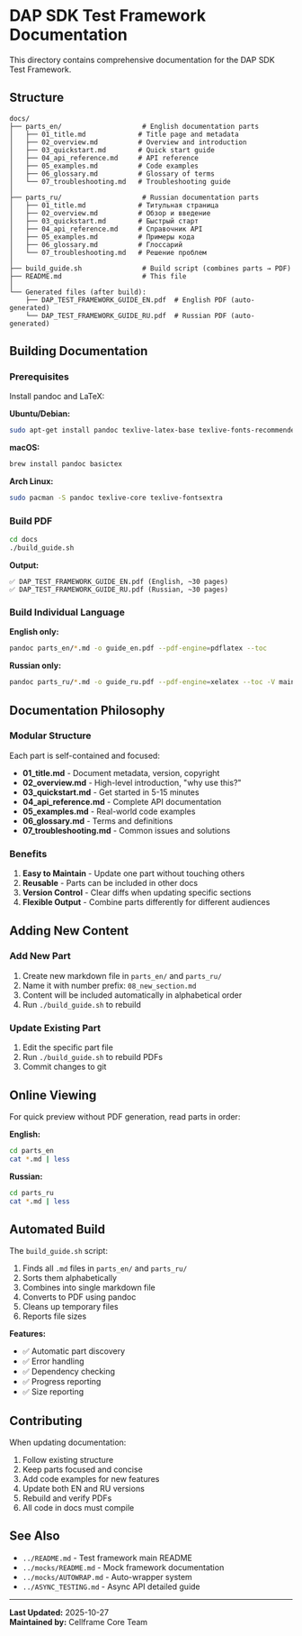# DAP SDK Test Framework Documentation

This directory contains comprehensive documentation for the DAP SDK Test Framework.

## Structure

```
docs/
├── parts_en/                    # English documentation parts
│   ├── 01_title.md             # Title page and metadata
│   ├── 02_overview.md          # Overview and introduction
│   ├── 03_quickstart.md        # Quick start guide
│   ├── 04_api_reference.md     # API reference
│   ├── 05_examples.md          # Code examples
│   ├── 06_glossary.md          # Glossary of terms
│   └── 07_troubleshooting.md   # Troubleshooting guide
│
├── parts_ru/                    # Russian documentation parts
│   ├── 01_title.md             # Титульная страница
│   ├── 02_overview.md          # Обзор и введение
│   ├── 03_quickstart.md        # Быстрый старт
│   ├── 04_api_reference.md     # Справочник API
│   ├── 05_examples.md          # Примеры кода
│   ├── 06_glossary.md          # Глоссарий
│   └── 07_troubleshooting.md   # Решение проблем
│
├── build_guide.sh               # Build script (combines parts → PDF)
├── README.md                    # This file
│
└── Generated files (after build):
    ├── DAP_TEST_FRAMEWORK_GUIDE_EN.pdf  # English PDF (auto-generated)
    └── DAP_TEST_FRAMEWORK_GUIDE_RU.pdf  # Russian PDF (auto-generated)
```

## Building Documentation

### Prerequisites

Install pandoc and LaTeX:

**Ubuntu/Debian:**
```bash
sudo apt-get install pandoc texlive-latex-base texlive-fonts-recommended texlive-latex-extra
```

**macOS:**
```bash
brew install pandoc basictex
```

**Arch Linux:**
```bash
sudo pacman -S pandoc texlive-core texlive-fontsextra
```

### Build PDF

```bash
cd docs
./build_guide.sh
```

**Output:**
```
✅ DAP_TEST_FRAMEWORK_GUIDE_EN.pdf (English, ~30 pages)
✅ DAP_TEST_FRAMEWORK_GUIDE_RU.pdf (Russian, ~30 pages)
```

### Build Individual Language

**English only:**
```bash
pandoc parts_en/*.md -o guide_en.pdf --pdf-engine=pdflatex --toc
```

**Russian only:**
```bash
pandoc parts_ru/*.md -o guide_ru.pdf --pdf-engine=xelatex --toc -V mainfont="DejaVu Sans"
```

## Documentation Philosophy

### Modular Structure

Each part is self-contained and focused:

- **01_title.md** - Document metadata, version, copyright
- **02_overview.md** - High-level introduction, "why use this?"
- **03_quickstart.md** - Get started in 5-15 minutes
- **04_api_reference.md** - Complete API documentation
- **05_examples.md** - Real-world code examples
- **06_glossary.md** - Terms and definitions
- **07_troubleshooting.md** - Common issues and solutions

### Benefits

1. **Easy to Maintain** - Update one part without touching others
2. **Reusable** - Parts can be included in other docs
3. **Version Control** - Clear diffs when updating specific sections
4. **Flexible Output** - Combine parts differently for different audiences

## Adding New Content

### Add New Part

1. Create new markdown file in `parts_en/` and `parts_ru/`
2. Name it with number prefix: `08_new_section.md`
3. Content will be included automatically in alphabetical order
4. Run `./build_guide.sh` to rebuild

### Update Existing Part

1. Edit the specific part file
2. Run `./build_guide.sh` to rebuild PDFs
3. Commit changes to git

## Online Viewing

For quick preview without PDF generation, read parts in order:

**English:**
```bash
cd parts_en
cat *.md | less
```

**Russian:**
```bash
cd parts_ru
cat *.md | less
```

## Automated Build

The `build_guide.sh` script:

1. Finds all `.md` files in `parts_en/` and `parts_ru/`
2. Sorts them alphabetically
3. Combines into single markdown file
4. Converts to PDF using pandoc
5. Cleans up temporary files
6. Reports file sizes

**Features:**
- ✅ Automatic part discovery
- ✅ Error handling
- ✅ Dependency checking
- ✅ Progress reporting
- ✅ Size reporting

## Contributing

When updating documentation:

1. Follow existing structure
2. Keep parts focused and concise
3. Add code examples for new features
4. Update both EN and RU versions
5. Rebuild and verify PDFs
6. All code in docs must compile

## See Also

- `../README.md` - Test framework main README
- `../mocks/README.md` - Mock framework documentation
- `../mocks/AUTOWRAP.md` - Auto-wrapper system
- `../ASYNC_TESTING.md` - Async API detailed guide

---

**Last Updated:** 2025-10-27  
**Maintained by:** Cellframe Core Team

